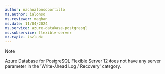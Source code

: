 ```yaml
---
author: nachoalonsoportillo
ms.author: ialonso
ms.reviewer: maghan
ms.date: 11/04/2024
ms.service: azure-database-postgresql
ms.subservice: flexible-server
ms.topic: include
---
```

> [!NOTE]
> Azure Database for PostgreSQL Flexible Server 12 does not have any server parameter in the 'Write-Ahead Log / Recovery' category.
